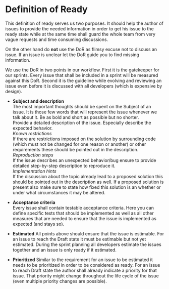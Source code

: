 Definition of Ready
===================
This definition of ready serves us two purposes. It should help the author of issues to provide the needed information in order to get his issue to the ready state while at the same time shall guard the whole team from very vague requests and time consuming discussions.

On the other hand do **not** use the DoR as flimsy excuse not to discuss an issue. If an issue is unclear let the DoR guide you to find missing information.

We use the DoR in two points in our workflow. First it is the gatekeeper for our sprints. Every issue that shall be included in a sprint will be measured against this DoR. Second it is the guideline while evolving and reviewing an issue even before it is discussed with all developers (which is expensive by design).

* __Subject and description__  
The most important thoughts should be spent on the Subject of an issue. It is those few words that will represent the issue whenever we talk about it. Be as bold and short as possible but no shorter.  
Provide a detailed description of the issue. Especially describe the expected behavior.  
    _Known restrictions_  
If there are restrictions imposed on the solution by surrounding code (which must not be changed for one reason or another) or other requirements these should be pointed out in the description.  
    _Reproduction steps_  
If the issue describes an unexpected behavior/bug ensure to provide detailed step-by-step description to reproduce it.  
    _Implementation hints_  
If the discussion about the topic already lead to a proposed solution this should be pointed out in the description as well. If a proposed solution is present also make sure to state how fixed this solution is an whether or under what circumstances it may be altered.

* __Acceptance criteria__  
Every issue shall contain testable acceptance criteria. Here you can define specific tests that should be implemented as well as all other measures that are needed to ensure that the issue is implemented as expected (and stays so).

* __Estimated__
All points above should ensure that the issue is estimable. For an issue to reach the Draft state it must be estimable but not yet estimated. During the sprint planning all developers estimate the issues together and an issue is only ready if it estimated.  

* __Prioritized__
Similar to the requirement for an issue to be estimated it needs to be prioritized in order to be considered as ready. For an issue to reach Draft state  the author shall already indicate a priority for that issue. That priority might change throughout the life cycle of the issue (even multiple priority changes are possible).


